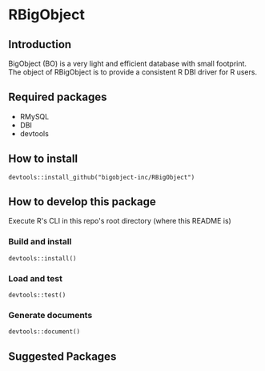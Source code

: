 # RBigObject

## Introduction
BigObject (BO) is a very light and efficient database with small footprint. The object of RBigObject is to provide a consistent R DBI driver for R users. 

## Required packages
* RMySQL
* DBI
* devtools

## How to install 

```
devtools::install_github("bigobject-inc/RBigObject")
```


## How to develop this package
Execute R's CLI in this repo's root directory (where this README is)

### Build and install 
```
devtools::install()
```
### Load and test 
```
devtools::test()
```
### Generate documents
```
devtools::document()
```

## Suggested Packages

